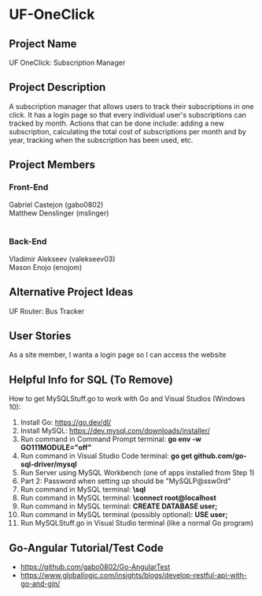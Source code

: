 # UF-OneClick

## Project Name
UF OneClick: Subscription Manager

## Project Description
A subscription manager that allows users to track their subscriptions in one click. It has a login page so that every individual user's subscriptions can tracked by month. Actions that can be done include: adding a new subscription, calculating the total cost of subscriptions per month and by year, tracking when the subscription has been used, etc.

## Project Members
### Front-End
Gabriel Castejon (gabo0802) <br>
Matthew Denslinger (mslinger) <br><br>

### Back-End
Vladimir Alekseev (valekseev03) <br>
Mason Enojo (enojom) <br>

## Alternative Project Ideas
UF Router: Bus Tracker

## User Stories
As a site member, I wanta a login page so I can access the website

## Helpful Info for SQL (To Remove)
How to get MySQLStuff.go to work with Go and Visual Studios (Windows 10):
1) Install Go: https://go.dev/dl/
2) Install MySQL: https://dev.mysql.com/downloads/installer/ 
3) Run command in Command Prompt terminal:  <b> go env -w GO111MODULE="off" </b>
4) Run command in Visual Studio Code terminal:  <b> go get github.com/go-sql-driver/mysql </b>
5) Run Server using MySQL Workbench (one of apps installed from Step 1)
5) Part 2: Password when setting up should be "MySQLP@ssw0rd"
6) Run command in MySQL terminal: <b> \sql  </b>
7) Run command in MySQL terminal: <b> \connect root@localhost  </b>
8) Run command in MySQL terminal: <b> CREATE DATABASE user;  </b>
9) Run command in MySQL terminal (possibly optional): <b> USE user; </b>
10) Run MySQLStuff.go in Visual Studio terminal (like a normal Go program)

## Go-Angular Tutorial/Test Code

* https://github.com/gabo0802/Go-AngularTest 
* https://www.globallogic.com/insights/blogs/develop-restful-api-with-go-and-gin/
